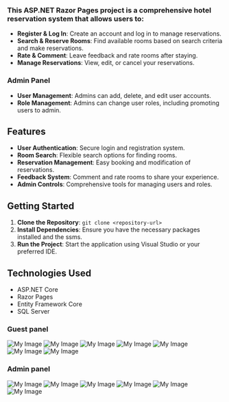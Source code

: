 
### This ASP.NET Razor Pages project is a comprehensive hotel reservation system that allows users to:
- **Register & Log In**: Create an account and log in to manage reservations.
- **Search & Reserve Rooms**: Find available rooms based on search criteria and make reservations.
- **Rate & Comment**: Leave feedback and rate rooms after staying.
- **Manage Reservations**: View, edit, or cancel your reservations.
### Admin Panel
- **User Management**: Admins can add, delete, and edit user accounts.
- **Role Management**: Admins can change user roles, including promoting users to admin.
## Features
- **User Authentication**: Secure login and registration system.
- **Room Search**: Flexible search options for finding rooms.
- **Reservation Management**: Easy booking and modification of reservations.
- **Feedback System**: Comment and rate rooms to share your experience.
- **Admin Controls**: Comprehensive tools for managing users and roles.
## Getting Started
1. **Clone the Repository**: `git clone <repository-url>`
2. **Install Dependencies**: Ensure you have the necessary packages installed and the ssms.
3. **Run the Project**: Start the application using Visual Studio or your preferred IDE.
## Technologies Used
- ASP.NET Core
- Razor Pages
- Entity Framework Core
- SQL Server
### Guest panel
![My Image](HotelReservationSystem/result/1.png)
![My Image](HotelReservationSystem/result/2.png)
![My Image](HotelReservationSystem/result/3.png)
![My Image](HotelReservationSystem/result/4.png)
![My Image](HotelReservationSystem/result/5.png)
![My Image](HotelReservationSystem/result/6.png)
![My Image](HotelReservationSystem/result/7.png)
### Admin panel
![My Image](HotelReservationSystem/result/8.png)
![My Image](HotelReservationSystem/result/9.png)
![My Image](HotelReservationSystem/result/12.png)
![My Image](HotelReservationSystem/result/10.png)
![My Image](HotelReservationSystem/result/11.png)
![My Image](HotelReservationSystem/result/13.png)
